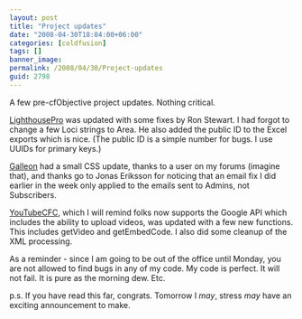 ```yaml
---
layout: post
title: "Project updates"
date: "2008-04-30T18:04:00+06:00"
categories: [coldfusion]
tags: []
banner_image: 
permalink: /2008/04/30/Project-updates
guid: 2798
---
```


A few pre-cfObjective project updates. Nothing critical.

<a href="http://lighthousepro.riaforge.org">LighthousePro</a> was updated with some fixes by Ron Stewart. I had forgot to change a few Loci strings to Area. He also added the public ID to the Excel exports which is nice. (The public ID is a simple number for bugs. I use UUIDs for primary keys.)

<a href="http://galleon.riaforge.org">Galleon</a> had a small CSS update, thanks to a user on my forums (imagine that), and thanks go to Jonas Eriksson for noticing that an email fix I did earlier in the week only applied to the emails sent to Admins, not Subscribers.

<a href="http://youtubecfc.riaforge.org">YouTubeCFC</a>, which I will remind folks now supports the Google API which includes the ability to upload videos, was updated with a few new functions. This includes getVideo and getEmbedCode. I also did some cleanup of the XML processing.

As a reminder - since I am going to be out of the office until Monday, you are not allowed to find bugs in any of my code. My code is perfect. It will not fail. It is pure as the morning dew. Etc.

p.s. If you have read this far, congrats. Tomorrow I <i>may</i>, stress <i>may</i> have an exciting announcement to make.